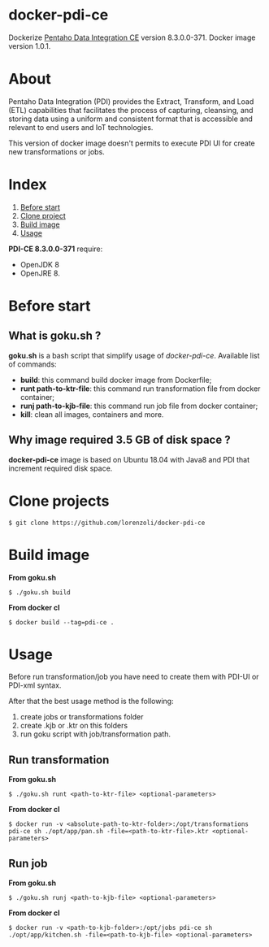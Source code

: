 # docker-pdi-ce
Dockerize [Pentaho Data Integration CE](https://community.hitachivantara.com/s/article/data-integration-kettle) version 8.3.0.0-371.
Docker image version 1.0.1.

# About
Pentaho Data Integration (PDI) provides the Extract, Transform, and Load (ETL) capabilities that facilitates the process of capturing, cleansing, and storing data using a uniform and consistent format that is accessible and relevant to end users and IoT technologies.

This version of docker image doesn't permits to execute PDI UI for create new transformations or jobs.

# Index
1. [Before start](https://github.com/lorenzoli/docker-pdi-ce#before-start)
2. [Clone project](https://github.com/lorenzoli/docker-pdi-ce#clone-projects)
3. [Build image](https://github.com/lorenzoli/docker-pdi-ce#build-image)
4. [Usage](https://github.com/lorenzoli/docker-pdi-ce#usage)

**PDI-CE 8.3.0.0-371** require:
- OpenJDK 8
- OpenJRE 8.

# Before start
## What is goku.sh ?
**goku.sh** is a bash script that simplify usage of *docker-pdi-ce*.
Available list of commands:
- **build**: this command build docker image from Dockerfile;
- **runt path-to-ktr-file**: this command run transformation file from docker container;
- **runj path-to-kjb-file**: this command run job file from docker container;
- **kill**: clean all images, containers and more.
## Why image required 3.5 GB of disk space ?
**docker-pdi-ce** image is based on Ubuntu 18.04 with Java8 and PDI that increment required disk space.

# Clone projects
```
$ git clone https://github.com/lorenzoli/docker-pdi-ce
```

# Build image
**From goku.sh**
```
$ ./goku.sh build
```
**From docker cl**
```
$ docker build --tag=pdi-ce .
```

# Usage
Before run transformation/job you have need to create them with PDI-UI or PDI-xml syntax.

After that the best usage method is the following:
1. create jobs or transformations folder
2. create .kjb or .ktr on this folders
3. run goku script with job/transformation path.

## Run transformation
**From goku.sh**
```
$ ./goku.sh runt <path-to-ktr-file> <optional-parameters>
```
**From docker cl**
```
$ docker run -v <absolute-path-to-ktr-folder>:/opt/transformations pdi-ce sh ./opt/app/pan.sh -file=<path-to-ktr-file>.ktr <optional-parameters>
```

## Run job
**From goku.sh**
```
$ ./goku.sh runj <path-to-kjb-file> <optional-parameters>
```
**From docker cl**
```
$ docker run -v <path-to-kjb-folder>:/opt/jobs pdi-ce sh ./opt/app/kitchen.sh -file=<path-to-kjb-file> <optional-parameters>
```
